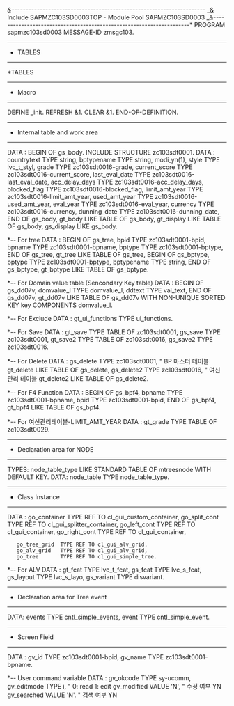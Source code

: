 _&---------------------------------------------------------------------_
_& Include SAPMZC103SD0003TOP - Module Pool SAPMZC103SD0003
_&---------------------------------------------------------------------\*
PROGRAM sapmzc103sd0003 MESSAGE-ID zmsgc103.

---

- TABLES

---

\*TABLES

---

- Macro

---

DEFINE \_init.
REFRESH &1.
CLEAR &1.
END-OF-DEFINITION.

---

- Internal table and work area

---

DATA : BEGIN OF gs_body.
INCLUDE STRUCTURE zc103sdt0001.
DATA : countrytext TYPE string,
bptypename TYPE string,
modi_yn(1),
style TYPE lvc_t_styl,
grade TYPE zc103sdt0016-grade,
current_score TYPE zc103sdt0016-current_score,
last_eval_date TYPE zc103sdt0016-last_eval_date,
acc_delay_days TYPE zc103sdt0016-acc_delay_days,
blocked_flag TYPE zc103sdt0016-blocked_flag,
limit_amt_year TYPE zc103sdt0016-limit_amt_year,
used_amt_year TYPE zc103sdt0016-used_amt_year,
eval_year TYPE zc103sdt0016-eval_year,
currency TYPE zc103sdt0016-currency,
dunning_date TYPE zc103sdt0016-dunning_date,
END OF gs_body,
gt_body LIKE TABLE OF gs_body,
gt_display LIKE TABLE OF gs_body,
gs_display LIKE gs_body.

\*-- For tree
DATA : BEGIN OF gs_tree,
bpid TYPE zc103sdt0001-bpid,
bpname TYPE zc103sdt0001-bpname,
bptype TYPE zc103sdt0001-bptype,
END OF gs_tree,
gt_tree LIKE TABLE OF gs_tree,
BEGIN OF gs_bptype,
bptype TYPE zc103sdt0001-bptype,
bptypename TYPE string,
END OF gs_bptype,
gt_bptype LIKE TABLE OF gs_bptype.

\*-- For Domain value table (Sencondary Key table)
DATA : BEGIN OF gs_dd07v,
domvalue_l TYPE domvalue_l,
ddtext TYPE val_text,
END OF gs_dd07v,
gt_dd07v LIKE TABLE OF gs_dd07v WITH NON-UNIQUE SORTED KEY key COMPONENTS domvalue_l.

\*-- For Exclude
DATA : gt_ui_functions TYPE ui_functions.

\*-- For Save
DATA : gt_save TYPE TABLE OF zc103sdt0001,
gs_save TYPE zc103sdt0001,
gt_save2 TYPE TABLE OF zc103sdt0016,
gs_save2 TYPE zc103sdt0016.

\*-- For Delete
DATA : gs_delete TYPE zc103sdt0001, " BP 마스터 테이블
gt_delete LIKE TABLE OF gs_delete,
gs_delete2 TYPE zc103sdt0016, " 여신 관리 테이블
gt_delete2 LIKE TABLE OF gs_delete2.

\*-- For F4 Function
DATA : BEGIN OF gs_bpf4,
bpname TYPE zc103sdt0001-bpname,
bpid TYPE zc103sdt0001-bpid,
END OF gs_bpf4,
gt_bpf4 LIKE TABLE OF gs_bpf4.

\*-- For 여신관리테이블-LIMIT_AMT_YEAR
DATA : gt_grade TYPE TABLE OF zc103sdt0029.

---

- Declaration area for NODE

---

TYPES: node_table_type LIKE STANDARD TABLE OF mtreesnode
WITH DEFAULT KEY.
DATA: node_table TYPE node_table_type.

---

- Class Instance

---

DATA : go_container TYPE REF TO cl_gui_custom_container,
go_split_cont TYPE REF TO cl_gui_splitter_container,
go_left_cont TYPE REF TO cl_gui_container,
go_right_cont TYPE REF TO cl_gui_container,

       go_tree_grid  TYPE REF TO cl_gui_alv_grid,
       go_alv_grid   TYPE REF TO cl_gui_alv_grid,
       go_tree       TYPE REF TO cl_gui_simple_tree.

\*-- For ALV
DATA : gt_fcat TYPE lvc_t_fcat,
gs_fcat TYPE lvc_s_fcat,
gs_layout TYPE lvc_s_layo,
gs_variant TYPE disvariant.

---

- Declaration area for Tree event

---

DATA: events TYPE cntl_simple_events,
event TYPE cntl_simple_event.

---

- Screen Field

---

DATA : gv_id TYPE zc103sdt0001-bpid,
gv_name TYPE zc103sdt0001-bpname.

\*-- User command variable
DATA : gv_okcode TYPE sy-ucomm,
gv_editmode TYPE i, " 0: read 1: edit
gv_modified VALUE 'N', " 수정 여부 YN
gv_searched VALUE 'N'. " 검색 여부 YN
